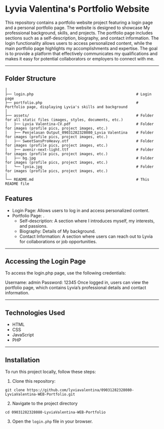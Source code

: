 # Lyvia Valentina's Portfolio Website

This repository contains a portfolio website project featuring a login page and a personal portfolio page. The website is designed to showcase My professional background, skills, and projects. The portfolio page includes sections such as a self-description, biography, and contact information. The login functionality allows users to access personalized content, while the main portfolio page highlights my accomplishments and expertise. The goal is to provide a platform that effectively communicates my qualifications and makes it easy for potential collaborators or employers to connect with me.

---

## Folder Structure
```
│
├── login.php                                               # Login page
├── portfolio.php                                           # Portfolio page, displaying Lyvia's skills and background
│
├── assets/                                                 # Folder for all static files (images, styles, documents, etc.)
│   ├── Lyvia Valentina-CV.pdf                              # Folder for images (profile pics, project images, etc.)
│   ├── Penjelasan Output_09031282328080_Lyvia Valentina    # Folder for images (profile pics, project images, etc.)
│   ├── SweetSansProHeavy.otf                               # Folder for images (profile pics, project images, etc.)
│   ├── avenir-next-light.ttf                               # Folder for images (profile pics, project images, etc.)
│   ├── bg.jpg                                              # Folder for images (profile pics, project images, etc.)
│   └── lyvia.jpg                                           # Folder for images (profile pics, project images, etc.)
│
└── README.md                                               # This README file
```

## Features
* Login Page: Allows users to log in and access personalized content.
* Portfolio Page: .
  * Self-description: A section where I introduces myself, my interests, and passions.
  * Biography: Details of My background.
  * Contact Information: A section where users can reach out to Lyvia for collaborations or job opportunities.

 ---
 
## Accessing the Login Page
To access the login.php page, use the following credentials:

Username: admin
Password: 12345
Once logged in, users can view the portfolio page, which contains Lyvia’s professional details and contact information.

---

## Technologies Used
* HTML
* CSS
* JavaScript
* PHP
---

## Installation
To run this project locally, follow these steps:
1. Clone this repository:
```
git clone https://github.com/lyviavalentina/09031282328080-LyviaValentina-WEB-Portfolio.git
```
2. Navigate to the project directory
```
cd 09031282328080-LyviaValentina-WEB-Portfolio
```
3. Open the ```login.php``` file in your browser.

